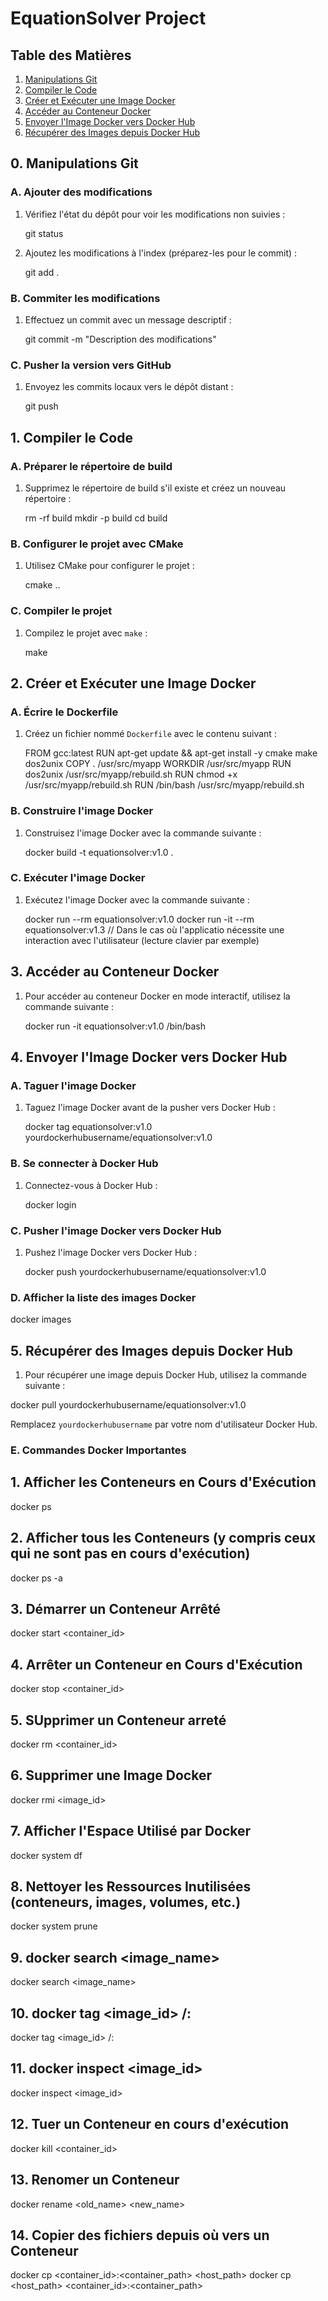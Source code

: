 
# EquationSolver Project

## Table des Matières

1. [Manipulations Git](#0-manipulations-git)
2. [Compiler le Code](#1-compiler-le-code)
3. [Créer et Exécuter une Image Docker](#2-créer-une-image-docker)
4. [Accéder au Conteneur Docker](#3-accéder-au-conteneur-docker)
5. [Envoyer l'Image Docker vers Docker Hub](#4-envoyer-limage-docker-vers-docker-hub)
6. [Récupérer des Images depuis Docker Hub](#5-récupérer-des-images-depuis-docker-hub)

## 0. Manipulations Git

### A. Ajouter des modifications
1. Vérifiez l'état du dépôt pour voir les modifications non suivies :
   
   git status
   
2. Ajoutez les modifications à l'index (préparez-les pour le commit) :
   
   git add .
   

### B. Commiter les modifications
1. Effectuez un commit avec un message descriptif :
   
   git commit -m "Description des modifications"
   

### C. Pusher la version vers GitHub
1. Envoyez les commits locaux vers le dépôt distant :
   
   git push 
   

## 1. Compiler le Code

### A. Préparer le répertoire de build
1. Supprimez le répertoire de build s'il existe et créez un nouveau répertoire :
   
   rm -rf build
   mkdir -p build
   cd build
   

### B. Configurer le projet avec CMake
1. Utilisez CMake pour configurer le projet :
   
   cmake ..
   

### C. Compiler le projet
1. Compilez le projet avec `make` :

   make
   

## 2. Créer et Exécuter une Image Docker

### A. Écrire le Dockerfile
1. Créez un fichier nommé `Dockerfile` avec le contenu suivant :
   
   FROM gcc:latest
   RUN apt-get update && apt-get install -y cmake make dos2unix
   COPY . /usr/src/myapp
   WORKDIR /usr/src/myapp
   RUN dos2unix /usr/src/myapp/rebuild.sh
   RUN chmod +x /usr/src/myapp/rebuild.sh
   RUN /bin/bash /usr/src/myapp/rebuild.sh
   

### B. Construire l'image Docker
1. Construisez l'image Docker avec la commande suivante :
   
   docker build -t equationsolver:v1.0 .
   

### C. Exécuter l'image Docker
1. Exécutez l'image Docker avec la commande suivante :
   
   docker run --rm equationsolver:v1.0
   docker run -it --rm equationsolver:v1.3 // Dans le cas où l'applicatio nécessite une interaction avec l'utilisateur (lecture clavier par exemple)
   

## 3. Accéder au Conteneur Docker
1. Pour accéder au conteneur Docker en mode interactif, utilisez la commande suivante :
   
   docker run -it equationsolver:v1.0 /bin/bash
   

## 4. Envoyer l'Image Docker vers Docker Hub

### A. Taguer l'image Docker
1. Taguez l'image Docker avant de la pusher vers Docker Hub :
   
   docker tag equationsolver:v1.0 yourdockerhubusername/equationsolver:v1.0
   

### B. Se connecter à Docker Hub
1. Connectez-vous à Docker Hub :
   
   docker login
   

### C. Pusher l'image Docker vers Docker Hub
1. Pushez l'image Docker vers Docker Hub :
   
   docker push yourdockerhubusername/equationsolver:v1.0
   

### D. Afficher la liste des images Docker
   
   docker images
   

## 5. Récupérer des Images depuis Docker Hub
1. Pour récupérer une image depuis Docker Hub, utilisez la commande suivante :
   
docker pull yourdockerhubusername/equationsolver:v1.0
   

Remplacez `yourdockerhubusername` par votre nom d'utilisateur Docker Hub.


### E. Commandes Docker Importantes

## 1. Afficher les Conteneurs en Cours d'Exécution

docker ps

## 2. Afficher tous les Conteneurs (y compris ceux qui ne sont pas en cours d'exécution)

docker ps -a

## 3. Démarrer un Conteneur Arrêté 

docker start <container_id>

## 4. Arrêter un Conteneur en Cours d'Exécution

docker stop <container_id>

## 5. SUpprimer un Conteneur arreté 

docker rm <container_id>

## 6. Supprimer une Image Docker

docker rmi <image_id>

## 7. Afficher l'Espace Utilisé par Docker

docker system df

## 8. Nettoyer les Ressources Inutilisées (conteneurs, images, volumes, etc.)

docker system prune

## 9. docker search <image_name>

docker search <image_name>

## 10. docker tag <image_id> <username>/<repository>:<tag>

docker tag <image_id> <username>/<repository>:<tag>

## 11. docker inspect <image_id>
 
docker inspect <image_id>

## 12. Tuer un Conteneur en cours d'exécution 

docker kill <container_id>

## 13. Renomer un Conteneur 

docker rename <old_name> <new_name>

## 14. Copier des fichiers depuis où vers un Conteneur 

docker cp <container_id>:<container_path> <host_path>
docker cp <host_path> <container_id>:<container_path>

